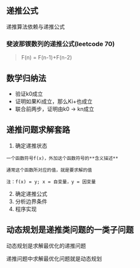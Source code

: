 ## 递推公式
  递推算法依赖与递推公式
  
  ### 斐波那锲数列的递推公式(leetcode 70)
  > F(n) = F(n-1)+F(n-2)

## 数学归纳法
  * 验证k0成立
  * 证明如果Ki成立，那么Ki+也成立
  * 联合前两步，证明由k0 -> kn成立
  
## 递推问题求解套路
  1. 确定递推状态
    
    一个函数符号f(x)，外加这个函数符号的**含义描述**
    
    通常这个函数所对应的值，就是要求解的值
    
    注：f(x) = y; x = 自变量，y = 因变量

  2. 确定递推公式
  3. 分析边界条件
  4. 程序实现  

## 动态规划是递推类问题的一类子问题
  动态规划是求解最优化的递推问题
  
  递推问题中求解最优化问题就是动态规划